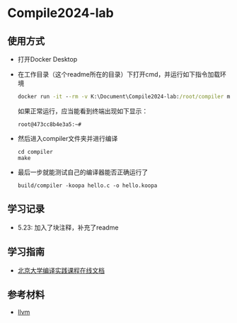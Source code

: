 # Compile2024-lab

## 使用方式



- 打开Docker Desktop

- 在工作目录（这个readme所在的目录）下打开cmd，并运行如下指令加载环境

  ```cmd
  docker run -it --rm -v K:\Document\Compile2024-lab:/root/compiler maxxing/compiler-dev bash
  ```

  如果正常运行，应当能看到终端出现如下显示：

  ```
  root@473cc8b4e3a5:~#
  ```

- 然后进入compiler文件夹并进行编译

  ```
  cd compiler
  make
  ```

- 最后一步就能测试自己的编译器能否正确运行了

  ```
  build/compiler -koopa hello.c -o hello.koopa
  ```


## 学习记录

- 5.23: 加入了块注释，补充了readme

## 学习指南

- [北京大学编译实践课程在线文档](https://pku-minic.github.io/online-doc/#/lv1-main/parsing-main)

## 参考材料

- [llvm](https://llvm.org/docs/)
